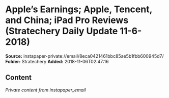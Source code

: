 # Apple’s Earnings; Apple, Tencent, and China; iPad Pro Reviews (Stratechery Daily Update 11-6-2018)

**Source:** instapaper-private://email/8eca0421461bbc85ae5b1fbb600945d7/
**Folder:** Stratechery
**Added:** 2018-11-06T02:47:16




## Content
*Private content from instapaper_email*
